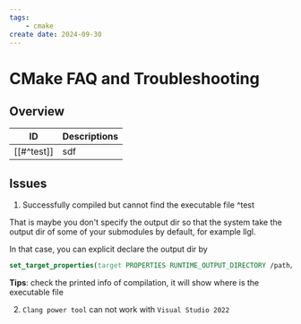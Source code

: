 ```yaml
---
tags: 
    - cmake
create date: 2024-09-30
---
```


# CMake FAQ and Troubleshooting

## Overview

| ID         | Descriptions |
|------------|--------------|
| [[#^test]] | sdf          |


## Issues

1. Successfully compiled but cannot find the executable file ^test

That is maybe you don't specify the output dir so that the system take the output dir of some of your submodules by default, for example llgl.

In that case, you can explicit declare the output dir by

```cmake
set_target_properties(target PROPERTIES RUNTIME_OUTPUT_DIRECTORY /path/to/output)
```

**Tips**: check the printed info of compilation, it will show where is the executable file

2. `Clang power tool` can not work with `Visual Studio 2022` 
